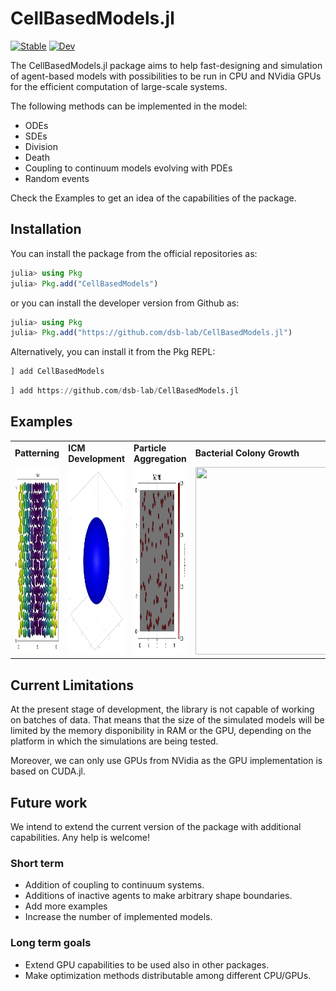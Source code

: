# CellBasedModels.jl

[![Stable](https://img.shields.io/badge/docs-stable-blue.svg)](https://dsb-lab.github.io/CellBasedModels.jl/stable/)
[![Dev](https://img.shields.io/badge/docs-dev-blue.svg)](https://dsb-lab.github.io/CellBasedModels.jl/dev/)

The CellBasedModels.jl package aims to help fast-designing and simulation of agent-based models with possibilities to be run in CPU and NVidia GPUs for the efficient computation of large-scale systems. 

The following methods can be implemented in the model:

 - ODEs
 - SDEs
 - Division
 - Death
 - Coupling to continuum models evolving with PDEs
 - Random events

Check the 
Examples to get an idea of the capabilities of the package.

## Installation

You can install the package from the official repositories as:

```julia
julia> using Pkg
julia> Pkg.add("CellBasedModels")
```

or you can install the developer version from Github as:

```julia
julia> using Pkg
julia> Pkg.add("https://github.com/dsb-lab/CellBasedModels.jl")
```

Alternatively, you can install it from the Pkg REPL:

```julia
] add CellBasedModels
```

```julia
] add https://github.com/dsb-lab/CellBasedModels.jl
```

## Examples

||||||
|---|---|---|---|---|
|**Patterning**|**ICM Development**|**Particle Aggregation**|**Bacterial Colony Growth**|**Bacterial Chemotaxis**|
|<img src="./docs/src/assets/patterning.gif" width="300" height="300">|<img src="./docs/src/assets/Development.gif" width="300" height="300">|<img src="./docs/src/assets/aggregation.gif" width="300" height="300">|<img src="./docs/src/assets/colony.gif" width="300" height="300">|<img src="./docs/src/assets/chemotaxis.gif" width="300" height="300">|

## Current Limitations

At the present stage of development, the library is not capable of working on batches of data. That means that the size of the simulated models will be limited by the memory disponibility in RAM or the GPU, depending on the platform in which the simulations are being tested. 

Moreover, we can only use GPUs from NVidia as the GPU implementation is based on CUDA.jl.

## Future work

We intend to extend the current version of the package with additional capabilities. Any help is welcome!

### Short term 

 - Addition of coupling to continuum systems.
 - Additions of inactive agents to make arbitrary shape boundaries.
 - Add more examples
 - Increase the number of implemented models.

### Long term goals

 - Extend GPU capabilities to be used also in other packages.
 - Make optimization methods distributable among different CPU/GPUs.